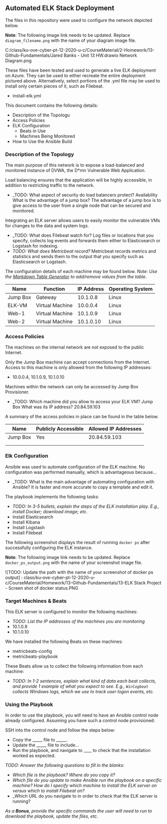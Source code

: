 ## Automated ELK Stack Deployment

The files in this repository were used to configure the network depicted below.

**Note**: The following image link needs to be updated. Replace `diagram_filename.png` with the name of your diagram image file.  

C:/class/ku-ove-cyber-pt-12-2020-u-c/CourseMaterial/2-Homework/13-Github-Fundamentals/Jared Banks - Unit 13 HW.drawio Network Diagram.png

These files have been tested and used to generate a live ELK deployment on Azure. They can be used to either recreate the entire deployment pictured above. Alternatively, select portions of the .yml file may be used to install only certain pieces of it, such as Filebeat.
- install-elk.yml

This document contains the following details:
- Description of the Topologu
- Access Policies
- ELK Configuration
  - Beats in Use
  - Machines Being Monitored
- How to Use the Ansible Build


### Description of the Topology

The main purpose of this network is to expose a load-balanced and monitored instance of DVWA, the D*mn Vulnerable Web Application.

Load balancing ensures that the application will be highly accessible, in addition to restricting traffic to the network.
- _TODO: What aspect of security do load balancers protect? Availability  What is the advantage of a jump box? The advantage of a jump box is to give access to the user from a single node that can be secured and monitored.

Integrating an ELK server allows users to easily monitor the vulnerable VMs for changes to the data and system logs.
- _TODO: What does Filebeat watch for? Log files or locations that you specify, collects log events and forwards them either to Elasticsearch or Logstash for indexing.
- _TODO: What does Metricbeat record?_ Metricbeat records metrics and statistics and sends them to the output that you specify such as Elasticsearch or Logstash. 

The configuration details of each machine may be found below.
_Note: Use the [Markdown Table Generator](http://www.tablesgenerator.com/markdown_tables) to add/remove values from the table_.

| Name     | Function        | IP Address | Operating System |
|----------|-----------------|------------|------------------|
| Jump Box | Gateway         | 10.1.0.8   | Linux            |
| ELK-VM   | Virtual Machine | 10.0.0.4   | Linux            |
| Web-1    | Virtual Machine | 10.1.0.9   | Linux            |
| Web-2    | Virtual Machine | 10.1.0.10  | Linux            |

### Access Policies

The machines on the internal network are not exposed to the public Internet. 

Only the Jump Box machine can accept connections from the Internet. Access to this machine is only allowed from the following IP addresses:
- 10.0.0.4, 10.1.0.9, 10.1.0.10 

Machines within the network can only be accessed by Jump Box Provisioner.
- _TODO: Which machine did you allow to access your ELK VM? Jump Box  What was its IP address? 20.84.59.103

A summary of the access policies in place can be found in the table below.

| Name     | Publicly Accessible | Allowed IP Addresses |
|----------|---------------------|----------------------|
| Jump Box | Yes                 | 20.84.59.103         |
|          |                     |                      |
|          |                     |                      |

### Elk Configuration

Ansible was used to automate configuration of the ELK machine. No configuration was performed manually, which is advantageous because...
- _TODO: What is the main advantage of automating configuration with Ansible? It is faster and more accurate to copy a template and edit it.

The playbook implements the following tasks:
- _TODO: In 3-5 bullets, explain the steps of the ELK installation play. E.g., install Docker; download image; etc._
- Install Elasticsearch
- Install Kibana
- Install Logstash
- Install Filebeat

The following screenshot displays the result of running `docker ps` after successfully configuring the ELK instance.

**Note**: The following image link needs to be updated. Replace `docker_ps_output.png` with the name of your screenshot image file.  


![TODO: Update the path with the name of your screenshot of docker ps output] : class/ku-ove-cyber-pt-12-2020-u-c/CourseMaterial/Homework/13-Github-Fundamentals/13-ELK Stack Project - Screen shot of docker status.PNG

### Target Machines & Beats
This ELK server is configured to monitor the following machines:
- _TODO: List the IP addresses of the machines you are monitoring_
- 10.1.0.9
- 10.1.0.10

We have installed the following Beats on these machines:
- metricbeats-config
- metricbeats-playbook

These Beats allow us to collect the following information from each machine:
- _TODO: In 1-2 sentences, explain what kind of data each beat collects, and provide 1 example of what you expect to see. E.g., `Winlogbeat` collects Windows logs, which we use to track user logon events, etc._

### Using the Playbook
In order to use the playbook, you will need to have an Ansible control node already configured. Assuming you have such a control node provisioned: 

SSH into the control node and follow the steps below:
- Copy the _____ file to _____.
- Update the _____ file to include...
- Run the playbook, and navigate to ____ to check that the installation worked as expected.

_TODO: Answer the following questions to fill in the blanks:_
- _Which file is the playbook? Where do you copy it?_
- _Which file do you update to make Ansible run the playbook on a specific machine? How do I specify which machine to install the ELK server on versus which to install Filebeat on?_
- _Which URL do you navigate to in order to check that the ELK server is running?

_As a **Bonus**, provide the specific commands the user will need to run to download the playbook, update the files, etc._

